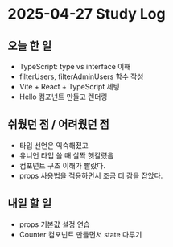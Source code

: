 # 2025-04-27 Study Log

## 오늘 한 일

- TypeScript: type vs interface 이해
- filterUsers, filterAdminUsers 함수 작성
- Vite + React + TypeScript 세팅
- Hello 컴포넌트 만들고 렌더링

## 쉬웠던 점 / 어려웠던 점

- 타입 선언은 익숙해졌고
- 유니언 타입 쓸 때 살짝 헷갈렸음
- 컴포넌트 구조 이해가 빨랐다.
- props 사용법을 적용하면서 조금 더 감을 잡았다.

## 내일 할 일

- props 기본값 설정 연습
- Counter 컴포넌트 만들면서 state 다루기
